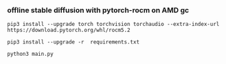 ### offline stable diffusion with pytorch-rocm on AMD gc

``
pip3 install --upgrade torch torchvision torchaudio --extra-index-url https://download.pytorch.org/whl/rocm5.2
``

``
pip3 install --upgrade -r  requirements.txt
``

``
python3 main.py
``
